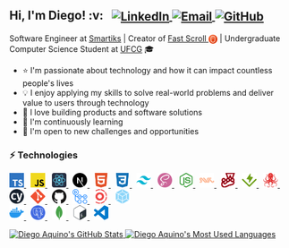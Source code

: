 <h2>
  Hi, I'm Diego! :v:
  &nbsp;
  <span>
    <a href="http://linkedin.com/in/diego-aquino">
      <img
        alt="LinkedIn"
        src="https://img.shields.io/static/v1?label=&message=LinkedIn&color=2867B2&style=flat-square&logo=linkedin"
        align="center"
      />
    </a>
    <a href="mailto:diegocruzdeaquino@gmail.com">
      <img
        alt="Email"
        src="https://img.shields.io/badge/-Email-d14836?style=flat-square&logo=gmail&logoColor=white"
        align="center"
      />
    </a>
    <a href="https://github.com/diego-aquino">
      <img
        alt="GitHub"
        src="https://img.shields.io/static/v1?label=&message=GitHub&color=24292e&style=flat-square&logo=github"
        align="center"
      />
    </a>
  </span>
</h2>

Software Engineer at [Smartiks](https://www.smartiks.com) | Creator of [Fast Scroll <img src="./.github/icons/fastscroll.png" height="16px" align="center">](https://chrome.google.com/webstore/detail/fast-scroll/dkdnncjokeklapahlhbgfnnakjjaogmb) | Undergraduate Computer Science Student at [UFCG](https://portal.ufcg.edu.br) 🎓

- :star: I'm passionate about technology and how it can impact countless people's lives
- :bulb: I enjoy applying my skills to solve real-world problems and deliver value to users through technology
- :seedling: I love building products and software solutions
- :telescope: I'm continuously learning
- :rocket: I'm open to new challenges and opportunities

### :zap: Technologies

<p>
  <a href="https://www.typescriptlang.org">
    <img
      src=".github/icons/typescript.svg"
      alt="TypeScript"
      title="TypeScript"
      height="26px"
    />
  </a>
  &nbsp;
  <a href="https://developer.mozilla.org/en-US/docs/Web/JavaScript">
    <img
      src=".github/icons/javascript.svg"
      alt="JavaScript"
      title="JavaScript"
      height="26px"
    />
  </a>
  &nbsp;
  <a href="https://reactjs.org">
    <img
      src=".github/icons/react.svg"
      alt="React"
      title="React"
      height="26px"
    />
  </a>
  &nbsp;
  <a href="https://nextjs.org">
    <img
      src=".github/icons/next-dot-js.svg"
      alt="Next.js"
      title="Next.js"
      height="26px"
    />
  </a>
  &nbsp;
  <a href="https://developer.mozilla.org/en-US/docs/Web/HTML">
    <img
      src=".github/icons/html5.svg"
      alt="HTML"
      title="HTML"
      height="26px"
    />
  </a>
  &nbsp;
  <a href="https://developer.mozilla.org/en-US/docs/Web/CSS">
    <img
      src=".github/icons/css3.svg"
      alt="CSS"
      title="CSS"
      height="26px"
    />
  </a>
  &nbsp;
  <a href="https://tailwindcss.com">
    <img
      src=".github/icons/tailwindcss.svg"
      alt="Tailwind CSS"
      title="Tailwind CSS"
      height="26px"
    />
  </a>
  &nbsp;
  <a href="https://sass-lang.com">
    <img
      src=".github/icons/sass.svg"
      alt="SASS"
      title="SASS"
      height="26px"
    />
  </a>
  &nbsp;
  <a href="https://nodejs.org/en">
    <img
      src=".github/icons/node-dot-js.svg"
      alt="Node.js"
      title="Node.js"
      height="26px"
    />
  </a>
  &nbsp;
  <a href="https://swc.rs">
    <img
      src=".github/icons/swc.svg"
      alt="SWC"
      title="SWC"
      height="26px"
    />
  </a>
  &nbsp;
  <a href="https://jestjs.io">
    <img
      src=".github/icons/jest.svg"
      alt="Jest"
      title="Jest"
      height="26px"
    />
  </a>
  &nbsp;
  <a href="https://vitest.dev">
    <img
      src=".github/icons/vitest.svg"
      alt="Vitest"
      title="Vitest"
      height="26px"
    />
  </a>
  &nbsp;
  <a href="https://testing-library.com">
    <img
      src=".github/icons/testing-library.svg"
      alt="Testing Library"
      title="Testing Library"
      height="26px"
    />
  </a>
  &nbsp;
  <a href="https://www.cypress.io">
    <img
      src=".github/icons/cypress.svg"
      alt="Cypress"
      title="Cypress"
      height="26px"
    />
  </a>
  &nbsp;
  <a href="https://git-scm.com">
    <img
      src=".github/icons/git.svg"
      alt="Git"
      title="Git"
      height="26px"
    />
  </a>
  &nbsp;
  <a href="https://github.com/about">
    <img
      src=".github/icons/github.svg"
      alt="GitHub"
      title="GitHub"
      height="26px"
    />
  </a>
  &nbsp;
  <a href="https://github.com/features/actions">
    <img
      src=".github/icons/github-actions.svg"
      alt="GitHub Actions"
      title="GitHub Actions"
      height="26px"
    />
  </a>
  &nbsp;
  <a href="https://turbo.build/repo">
    <img
      src=".github/icons/turborepo.svg"
      alt="Turborepo"
      title="Turborepo"
      height="26px"
    />
  </a>
  &nbsp;
  <a href="https://webpack.js.org">
    <img
      src=".github/icons/webpack.svg"
      alt="Webpack"
      title="Webpack"
      height="26px"
    />
  </a>
  <br>
  <a href="https://www.docker.com">
    <img
      src=".github/icons/docker.svg"
      alt="Docker"
      title="Docker"
      height="26px"
    />
  </a>
  &nbsp;
  <a href="https://www.postgresql.org">
    <img
      src=".github/icons/postgresql.svg"
      alt="PostgreSQL"
      title="PostgreSQL"
      height="26px"
    />
  </a>
  &nbsp;
  <a href="https://www.mongodb.com">
    <img
      src=".github/icons/mongodb.svg"
      alt="MongoDB"
      title="MongoDB"
      height="26px"
    />
  </a>
  &nbsp;
  <a href="https://www.gnu.org/software/bash">
    <img
      src=".github/icons/bash.svg"
      alt="Bash"
      title="Bash"
      height="26px"
    />
  </a>
  &nbsp;
  <a href="https://code.visualstudio.com">
    <img
      src=".github/icons/vscode.svg"
      alt="Visual Studio Code"
      title="Visual Studio Code"
      height="26px"
    />
  </a>
</p>

<a href="https://github.com/diego-aquino">
  <img
    alt="Diego Aquino's GitHub Stats"
    src="https://github-readme-stats.vercel.app/api?username=diego-aquino&show_icons=true&theme=react&count_private=true&bg_color=15,20232a,003644&custom_title=Diego's%20GitHub%20Stats"
    height="164"
    align="bottom"
  />
</a>

<a href="https://github.com/diego-aquino">
  <img
    alt="Diego Aquino's Most Used Languages"
    src="https://github-readme-stats.vercel.app/api/top-langs/?username=diego-aquino&layout=compact&theme=react&bg_color=15,20232a,003644&langs_count=6&hide=haskell"
    height="164"
    align="bottom"
  />
</a>
